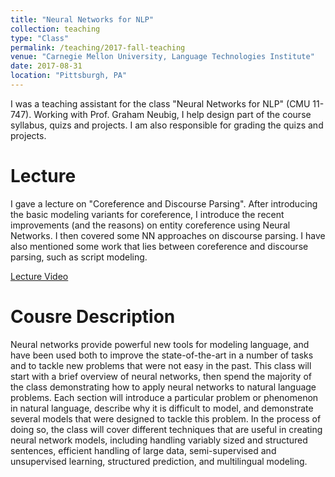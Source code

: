 ```yaml
---
title: "Neural Networks for NLP"
collection: teaching
type: "Class"
permalink: /teaching/2017-fall-teaching
venue: "Carnegie Mellon University, Language Technologies Institute"
date: 2017-08-31
location: "Pittsburgh, PA"
---
```


I was a teaching assistant for the class "Neural Networks for NLP" (CMU 11-747). Working with Prof. Graham Neubig, I help design part of the course syllabus, quizs and projects. I am also responsible for grading the quizs and projects. 

Lecture
======
I gave a lecture on "Coreference and Discourse Parsing". After introducing the basic modeling variants for coreference, I introduce the recent improvements (and the reasons) on entity coreference using Neural Networks. I then covered some NN approaches on discourse parsing. I have also mentioned some work that lies between coreference and discourse parsing, such as script modeling. 

[Lecture Video](https://www.youtube.com/watch?v=cWDt6GTOpLE&feature=youtu.be)

Cousre Description
======
Neural networks provide powerful new tools for modeling language, and have been used both to improve the state-of-the-art in a number of tasks and to tackle new problems that were not easy in the past. This class will start with a brief overview of neural networks, then spend the majority of the class demonstrating how to apply neural networks to natural language problems. Each section will introduce a particular problem or phenomenon in natural language, describe why it is difficult to model, and demonstrate several models that were designed to tackle this problem. In the process of doing so, the class will cover different techniques that are useful in creating neural network models, including handling variably sized and structured sentences, efficient handling of large data, semi-supervised and unsupervised learning, structured prediction, and multilingual modeling.


